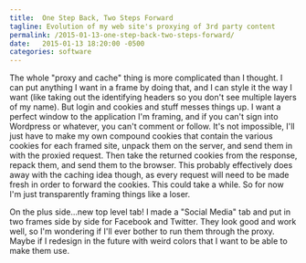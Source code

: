 ```yaml
---
title:  One Step Back, Two Steps Forward
tagline: Evolution of my web site's proxying of 3rd party content
permalink: /2015-01-13-one-step-back-two-steps-forward/
date:   2015-01-13 18:20:00 -0500
categories: software
---
```


The whole "proxy and cache" thing is more complicated than I thought. I can put anything I want in a frame by doing that, and I can style it the way I want (like taking out the identifying headers so you don't see multiple layers of my name). But login and cookies and stuff messes things up. I want a perfect window to the application I'm framing, and if you can't sign into Wordpress or whatever, you can't comment or follow. It's not impossible, I'll just have to make my own compound cookies that contain the various cookies for each framed site, unpack them on the server, and send them in with the proxied request. Then take the returned cookies from the response, repack them, and send them to the browser. This probably effectively does away with the caching idea though, as every request will need to be made fresh in order to forward the cookies. This could take a while. So for now I'm just transparently framing things like a loser.

On the plus side...new top level tab! I made a "Social Media" tab and put in two frames side by side for Facebook and Twitter. They look good and work well, so I'm wondering if I'll ever bother to run them through the proxy. Maybe if I redesign in the future with weird colors that I want to be able to make them use.